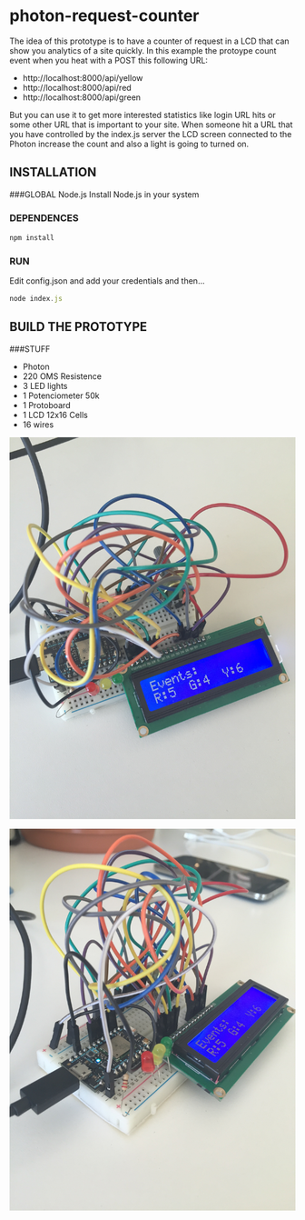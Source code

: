 # photon-request-counter
The idea of this prototype is to have a counter of request in a LCD that can show you analytics of a site quickly.
In this example the protoype count event when you heat with a POST this following URL:
- http://localhost:8000/api/yellow
- http://localhost:8000/api/red
- http://localhost:8000/api/green

But you can use it to get more interested statistics like login URL hits or some other URL that is important to your site.
When someone hit a URL that you have controlled by the index.js server the LCD screen connected to the Photon increase the count and also a light is going to turned on.

## INSTALLATION

###GLOBAL Node.js
Install Node.js in your system

### DEPENDENCES
```javascript
npm install
```
### RUN
Edit config.json and add your credentials and then...

```javascript
node index.js
```

## BUILD THE PROTOTYPE

###STUFF
- Photon
- 220 OMS Resistence
- 3 LED lights
- 1 Potenciometer 50k
- 1 Protoboard
- 1 LCD 12x16 Cells
- 16 wires


![photo1](https://raw.githubusercontent.com/maximobelen/assets/master/images/spark-request-counter/IMG_0154.JPG)  

![photo2](https://raw.githubusercontent.com/maximobelen/assets/master/images/spark-request-counter/IMG_0155.JPG)  



